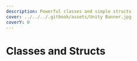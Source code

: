 ```yaml
---
description: Powerful classes and simple structs
cover: ../../../.gitbook/assets/Unity Banner.jpg
coverY: 0
---
```


# Classes and Structs

